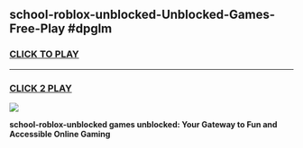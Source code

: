 
## school-roblox-unblocked-Unblocked-Games-Free-Play #dpglm
<h3>
<a href="https://us.freeplayer.one?title=school-roblox-unblocked&ref=9M">CLICK TO PLAY</a></h3>
<hr>

<h3>
<a href="https://us.freeplayer.one?title=school-roblox-unblocked&ref=9M">CLICK 2 PLAY</a>
  
</h3>

<a href="https://us.freeplayer.one?title=school-roblox-unblocked&ref=9M"><img src="https://clearcache.store/games.png"></a>


**school-roblox-unblocked games unblocked: Your Gateway to Fun and Accessible Online Gaming**
